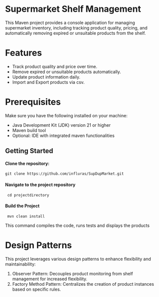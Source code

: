 <h1>Supermarket Shelf Management</h1>

<p>This Maven project provides a console application for managing supermarket inventory, including tracking product quality, pricing, and automatically removing expired or unsuitable products from the shelf.</p>

<h1>Features</h1>
<ul>
    <li>Track product quality and price over time.</li>
    <li>Remove expired or unsuitable products automatically.</li>
    <li>Update product information daily.</li>
    <li>Import and Export products via csv.</li>
</ul>

<h1>Prerequisites</h1>
Make sure you have the following installed on your machine:
<ul>
<li>Java Development Kit (JDK) version 21 or higher</li>
<li>Maven build tool</li>
<li>Optional: IDE with integrated maven functionalities</li>    
</ul>

<h2>Getting Started</h2>
<h4>Clone the repository:</h4> 
<pre><code>git clone https://github.com/influras/SupDupMarket.git </code></pre>
<h4>Navigate to the project repository</h4> 
<pre><code> cd projectdirectory </code></pre>
<h4>Build the Project</h4>
<pre><code> mvn clean install </code></pre>       
 This command compiles the code, runs tests and displays the products

<h1>Design Patterns</h1>
<p>This project leverages various design patterns to enhance flexibility and maintainability:</p>
<ol>
<li>Observer Pattern: Decouples product monitoring from shelf management for increased flexibility.</li> 

<li>Factory Method Pattern: Centralizes the creation of product instances based on specific rules.</li>
</ol>
